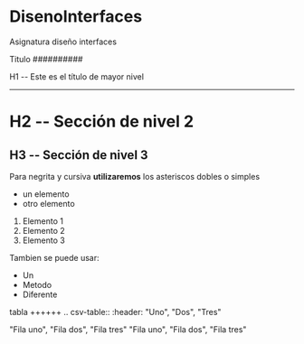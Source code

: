 # DisenoInterfaces
Asignatura diseño interfaces


Titulo
##########

H1 -- Este es el título de mayor nivel
**************************************

H2 -- Sección de nivel 2
=========================

H3 -- Sección de nivel 3
------------------------

Para negrita y cursiva **utilizaremos** los asteriscos dobles o simples

* un elemento
* otro elemento

1. Elemento 1
2. Elemento 2
3. Elemento 3

Tambien se puede usar:
- Un
- Metodo
- Diferente

tabla
++++++
.. csv-table::
   :header: "Uno", "Dos", "Tres"

   "Fila uno", "Fila dos", "Fila tres"
   "Fila uno", "Fila dos", "Fila tres"
